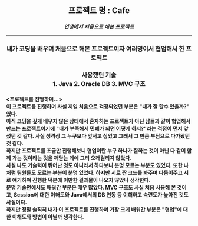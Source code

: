<div align ="center">
  
## 프로젝트 명 : Cafe<br><h5> 인생에서 처음으로 해본 프로젝트<hr>
  
### 내가 코딩을 배우며 처음으로 해본 프로젝트이자 여러명이서 협업해서 한 프로젝트
  
### 사용했던 기술<br>1. Java 2. Oracle DB 3. MVC 구조 
  
  
<div align = "left">

  

#### <프로젝트를 진행하며...><br> 이 프로젝트를 진행하며 사실 제일 처음으로 걱정되었던 부분은 "내가 잘 할수 있을까?" 였다.<br>아직 코딩을 깊게 배우지 않은 상태에서 혼자하는 프로젝트가 아닌 남들과 같이 협업해서 만드는 프로젝트이기에 "내가 부족해서 민폐가 되면 어떻게 하지?"라는 걱정이 먼저 앞섰던 것 같다. 사실 성격상 그 누구보다 앞서고 싶었고 그래서 그 만큼 부담으로 다가왔던 것 같다.<br> 하지만 프로젝트를 조금만 진행해보니 협업이란 누구 하나가 잘하는 것이 아닌 다 같이 함께 가는 것이라는 것을 깨닫는 데에 그리 오래걸리지 않았다.<br>사실 나도 기술력이 뛰어난 것도 아니라서 하다보니 분명 모르는 부분도 있었다. 또한 나처럼 팀원들도 모르는 부분이 분명 있었다. 하지만 서로 짠 코드를 봐주며 다듬어주고 서로 얘기하며 진행한 덕분에 이만한 결과물이 나오지 않았나 생각한다.<br>분명 기술면에서도 배워간 부분은 매우 많았다. MVC 구조도 사실 처음 사용해 본 것이고, Session에 대한 이해도와 Java에서의 DB 연동 등 이해하고 숙련도가 높아진 것도 사실이다.<br> 하지만 정말 솔직히 내가 이 프로젝트를 진행하며 가장 크게 배워간 부분은 "협업"에 대한 이해도와 방법이 아닐까 생각한다.
  
